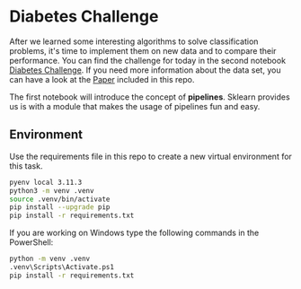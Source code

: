 # Diabetes Challenge

After we learned some interesting algorithms to solve classification problems, it's time to implement them on new data and to compare their performance. You can find the challenge for today in the second notebook [Diabetes Challenge](2_Diabetes_Challenge.ipynb). If you need more information about the data set, you can have a look at the [Paper](Paper_on_Diabetes_Mellitus_Data_Set.pdf) included in this repo.

The first notebook will introduce the concept of **pipelines**. Sklearn provides us is with a module that makes the usage of pipelines fun and easy. 



## Environment

Use the requirements file in this repo to create a new virtual environment for this task.


```BASH
pyenv local 3.11.3 
python3 -m venv .venv
source .venv/bin/activate
pip install --upgrade pip
pip install -r requirements.txt
```
If you are working on Windows type the following commands in the PowerShell:

```sh
python -m venv .venv
.venv\Scripts\Activate.ps1
pip install -r requirements.txt
```